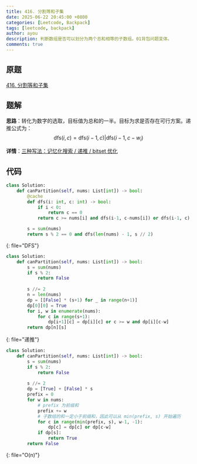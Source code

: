 ```yaml
---
title: 416. 分割等和子集
date: 2025-06-22 20:45:00 +0800
categories: [Leetcode, Backpack]
tags: [leetcode, backpack]
author: ayou
description: 判断数组是否可以划分为两个总和相等的子数组。01背包问题变体。
comments: true
---
```


## 原题
[416. 分割等和子集](https://leetcode.cn/problems/partition-equal-subset-sum/description/)

## 题解
**思路**：转化为数字的选取，目标值为总和的一半。目标为求是否存在可行方案。递推公式为：
$$
\text{dfs}(i, c) = \text{dfs}(i-1, c) | \text{dfs}(i-1, c-w_i)
$$

**详情**：[三种写法：记忆化搜索 / 递推 / bitset 优化](https://leetcode.cn/problems/partition-equal-subset-sum/solutions/2785266/0-1-bei-bao-cong-ji-yi-hua-sou-suo-dao-d-ev76)

## 代码
```python
class Solution:
    def canPartition(self, nums: List[int]) -> bool:
        @cache
        def dfs(i: int, c: int) -> bool:
            if i < 0:
                return c == 0
            return c >= nums[i] and dfs(i-1, c-nums[i]) or dfs(i-1, c)

        s = sum(nums)
        return s % 2 == 0 and dfs(len(nums) - 1, s // 2)
```
{: file="DFS"}

```python
class Solution:
    def canPartition(self, nums: List[int]) -> bool:
        s = sum(nums)
        if s % 2:
            return False
        
        s //= 2
        n = len(nums)
        dp = [[False] * (s+1) for _ in range(n+1)]
        dp[0][0] = True
        for i, w in enumerate(nums):
            for c in range(s+1):
                dp[i+1][c] = dp[i][c] or c >= w and dp[i][c-w]
        return dp[n][s]
```
{: file="递推"}

```python
class Solution:
    def canPartition(self, nums: List[int]) -> bool:
        s = sum(nums)
        if s % 2:
            return False
        
        s //= 2
        dp = [True] + [False] * s
        prefix = 0
        for w in nums:
            # prefix 为前缀和
            prefix += w
            # 子数组的和一定小于前缀和，因此可以从 min(prefix, s) 开始遍历
            for c in range(min(prefix, s), w-1, -1):
                dp[c] = dp[c] or dp[c-w]
            if dp[s]:
                return True
        return False
```
{: file="O(n)"}
